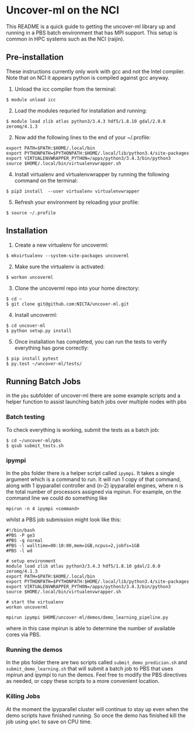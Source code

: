 # Uncover-ml on the NCI

This README is a quick guide to getting the uncover-ml library up and running
in a PBS batch environment that has MPI support. This setup is common in
HPC systems such as the NCI (raijin).

## Pre-installation

These instructions currently only work with gcc and not the Intel compiler.
Note that on NCI it appears python is compiled against gcc anyway.

1. Unload the icc compiler from the terminal:
```
$ module unload icc
```
2. Load the modules requried for installation and running:
```
$ module load zlib atlas python3/3.4.3 hdf5/1.8.10 gdal/2.0.0 zeromq/4.1.3
```

2. Now add the following lines to the end of your ~/.profile:
```
export PATH=$PATH:$HOME/.local/bin
export PYTHONPATH=$PYTHONPATH:$HOME/.local/lib/python3.4/site-packages
export VIRTUALENVWRAPPER_PYTHON=/apps/python3/3.4.3/bin/python3                 
source $HOME/.local/bin/virtualenvwrapper.sh 
```

4. Install virtualenv and virtualenvwrapper by running the following command
on the terminal:
```
$ pip3 install  --user virtualenv virtualenvwrapper
```

5. Refresh your environment by reloading your profile:
```
$ source ~/.profile
```

## Installation

1. Create a new virtualenv for uncoverml:
```
$ mkvirtualenv --system-site-packages uncoverml
```

2. Make sure the virtualenv is activated:
```
$ workon uncoverml
```

3. Clone the uncoverml repo into your home directory:
```
$ cd ~
$ git clone git@github.com:NICTA/uncover-ml.git
```

4. Install uncoverml:
```
$ cd uncover-ml
$ python setup.py install
```

5. Once installation has completed, you can run the tests to verify everything
has gone correctly:
```
$ pip install pytest
$ py.test ~/uncover-ml/tests/
```

## Running Batch Jobs

in the `pbs` subfolder of uncover-ml there are some example scripts and a
helper function to assist launching batch jobs over multiple nodes with pbs

### Batch testing

To check everything is working, submit the tests as a batch job:
```
$ cd ~/uncover-ml/pbs
$ qsub submit_tests.sh
```

### ipympi

In the pbs folder there is a helper script called `ipympi`. It takes a single
argument which is a command to run. It will run 1 copy of that command,
along with 1 ipyparallel controller and (n-2) ipyparallel engines, where
n is the total number of processors assigned via mpirun. For example,
on the command line we could do something like
```
mpirun -n 4 ipympi <command>
```

whilst a PBS job submission might look like this:
```
#!/bin/bash
#PBS -P ge3
#PBS -q normal
#PBS -l walltime=00:10:00,mem=1GB,ncpus=2,jobfs=1GB
#PBS -l wd

# setup environment
module load zlib atlas python3/3.4.3 hdf5/1.8.10 gdal/2.0.0 zeromq/4.1.3
export PATH=$PATH:$HOME/.local/bin
export PYTHONPATH=$PYTHONPATH:$HOME/.local/lib/python3.4/site-packages
export VIRTUALENVWRAPPER_PYTHON=/apps/python3/3.4.3/bin/python3                 
source $HOME/.local/bin/virtualenvwrapper.sh 

# start the virtualenv
workon uncoverml

mpirun ipympi $HOME/uncover-ml/demos/demo_learning_pipeline.py
```
where in this case mpirun is able to determine the number of available
cores via PBS.

### Running the demos
In the pbs folder there are two scripts called  `submit_demo_predicion.sh`
and `submit_demo_learning.sh` that will submit a batch job to PBS that uses
mpirun and ipympi to run the demos. Feel free to modify the PBS directives
as needed, or copy these scripts to a more convenient location.


### Killing Jobs
At the moment the ipyparallel cluster will continue to stay up even when
the demo scripts have finished running. So once the demo has finished kill
the job using `qdel` to save on CPU time.







